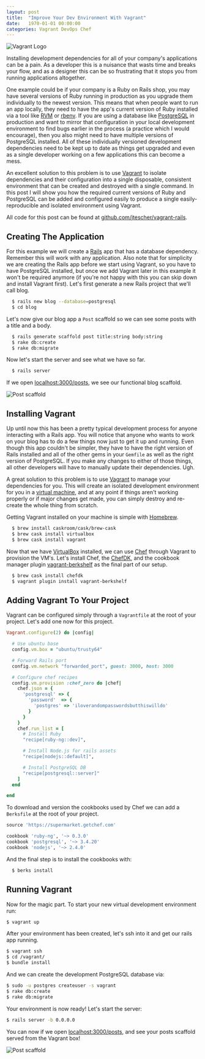 ```yaml
---
layout: post
title:  "Improve Your Dev Environment With Vagrant"
date:   1970-01-01 00:00:00
categories: Vagrant DevOps Chef
---
```


![Vagrant Logo](https://jtescher.github.io/assets/improve-your-dev-environment-with-vagrant/vagrant-logo.png)

Installing development dependencies for all of your company's applications can be a pain. As a developer this is a
nuisance that wasts time and breaks your flow, and as a designer this can be so frustrating that it stops you from
running applications altogether.

One example could be if your company is a Ruby on Rails shop, you may have several versions of Ruby running in
production as you upgrade them individually to the newest version. This means that when people want to run an app
locally, they need to have the app's current version of Ruby installed via a tool like [RVM](https://rvm.io) or
[rbenv](https://github.com/sstephenson/rbenv). If you are using a database like [PostgreSQL](http://www.postgresql.org)
in production and want to mirror that configuration in your local development environment to find bugs earlier in the
process (a practice which I would encourage), then you also might need to have multiple versions of PostgreSQL
installed. All of these individually versioned development dependencies need to be kept up to date as things get
upgraded and even as a single developer working on a few applications this can become a mess.

An excellent solution to this problem is to use [Vagrant](https://docs.vagrantup.com) to isolate dependencies and their
configuration into a single disposable, consistent environment that can be created and destroyed with a single command.
In this post I will show you how the required current versions of Ruby and PostgreSQL can be added and configured easily
to produce a single easily-reproducible and isolated environment using Vagrant.

All code for this post can be found at [github.com/jtescher/vagrant-rails](https://github.com/jtescher/vagrant-rails).

## Creating The Application

For this example we will create a [Rails](http://rubyonrails.org) app that has a database dependency. Remember this will
work with any application. Also note that for simplicity we are creating the Rails app before we start using Vagrant, so
you have to have PostgreSQL installed, but once we add Vagrant later in this example it won't be required anymore (if
you're not happy with this you can skip down and install Vagrant first). Let's first generate a new Rails project that
we'll call blog.

```bash
  $ rails new blog --database=postgresql
  $ cd blog
```

Let's now give our blog app a `Post` scaffold so we can see some posts with a title and a body.

```bash
  $ rails generate scaffold post title:string body:string
  $ rake db:create
  $ rake db:migrate
```

Now let's start the server and see what we have so far.

```bash
  $ rails server
```

If we open [localhost:3000/posts](http://localhost:3000/posts), we see our functional blog scaffold.

![Post scaffold](https://jtescher.github.io/assets/improve-your-dev-environment-with-vagrant/posts-scaffold.png)


## Installing Vagrant

Up until now this has been a pretty typical development process for anyone interacting with a Rails app. You will notice
that anyone who wants to work on your blog has to do a few things now just to get it up and running. Even though this
app couldn't be simpler, they have to have the right version of Rails installed and all of the other gems in your
`Gemfile` as well as the right version of PostgreSQL. If you make any changes to either of those things, all other
developers will have to manually update their dependencies. Ugh.

A great solution to this problem is to use [Vagrant](https://docs.vagrantup.com) to manage your dependencies for you.
This will create an isolated development environment for you in a [virtual
machine](https://en.wikipedia.org/wiki/Virtual_machine), and at any point if things aren't working properly or if major
changes get made, you can simply destroy and re-create the whole thing from scratch.

Getting Vagrant installed on your machine is simple with [Homebrew](http://brew.sh).

```bash
  $ brew install caskroom/cask/brew-cask
  $ brew cask install virtualbox
  $ brew cask install vagrant
```

Now that we have [VirtualBox](https://www.virtualbox.org) installed, we can use [Chef](https://www.chef.io) through
Vagrant to provision the VM's. Let's install Chef, the [ChefDK](https://downloads.chef.io/chef-dk), and the cookbook
manager plugin [vagrant-berkshelf](https://github.com/berkshelf/vagrant-berkshelf) as the final part of our setup.

```bash
  $ brew cask install chefdk
  $ vagrant plugin install vagrant-berkshelf
```

## Adding Vagrant To Your Project

Vagrant can be configured simply through a `Vagrantfile` at the root of your project. Let's add one now for this
project.

```ruby
Vagrant.configure(2) do |config|

  # Use ubuntu base
  config.vm.box = "ubuntu/trusty64"

  # Forward Rails port
  config.vm.network "forwarded_port", guest: 3000, host: 3000

  # Configure chef recipes
  config.vm.provision :chef_zero do |chef|
    chef.json = {
      'postgresql' => {
        'password'  => {
          'postgres' => 'iloverandompasswordsbutthiswilldo'
        }
      }
    }
    chef.run_list = [
      # Install Ruby
      "recipe[ruby-ng::dev]",

      # Install Node.js for rails assets
      "recipe[nodejs::default]",

      # Install PostgreSQL DB
      "recipe[postgresql::server]"
    ]
  end

end
```

To download and version the cookbooks used by Chef we can add a `Berksfile` at the root of your project.

```ruby
source 'https://supermarket.getchef.com'

cookbook 'ruby-ng', '~> 0.3.0'
cookbook 'postgresql', '~> 3.4.20'
cookbook 'nodejs', '~> 2.4.0'
```

And the final step is to install the cookbooks with:

```bash
  $ berks install
```

## Running Vagrant

Now for the magic part. To start your new virtual development environment run:

```bash
$ vagrant up
```

After your environment has been created, let's ssh into it and get our rails app running.

```bash
$ vagrant ssh
$ cd /vagrant/
$ bundle install
```

And we can create the development PostgreSQL database via:

```bash
$ sudo -u postgres createuser -s vagrant
$ rake db:create
$ rake db:migrate
```

Your environment is now ready! Let's start the server:

```bash
$ rails server -b 0.0.0.0
```

You can now if we open [localhost:3000/posts](http://localhost:3000/posts), and see your posts scaffold served from the
Vagrant box!

![Post scaffold](https://jtescher.github.io/assets/improve-your-dev-environment-with-vagrant/posts-scaffold.png)
